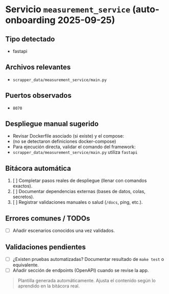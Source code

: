 # Servicio `measurement_service` (auto-onboarding 2025-09-25)

## Tipo detectado
- fastapi

## Archivos relevantes
- `scrapper_data/measurement_service/main.py`

## Puertos observados
- `8070`

## Despliegue manual sugerido
- Revisar Dockerfile asociado (si existe) y el compose: 
- (no se detectaron definiciones docker-compose)
- Para ejecución directa, validar el comando del framework: 
- `scrapper_data/measurement_service/main.py` utiliza `fastapi`

## Bitácora automática
1. [ ] Completar pasos reales de despliegue (llenar con comandos exactos).
2. [ ] Documentar dependencias externas (bases de datos, colas, secretos).
3. [ ] Registrar validaciones manuales o salud (`/docs`, ping, etc.).

## Errores comunes / TODOs
- [ ] Añadir escenarios conocidos una vez validados.

## Validaciones pendientes
- [ ] ¿Existen pruebas automatizadas? Documentar resultado de `make test` o equivalente.
- [ ] Añadir sección de endpoints (OpenAPI) cuando se revise la app.

> Plantilla generada automáticamente. Ajusta el contenido según lo aprendido en la bitácora real.
